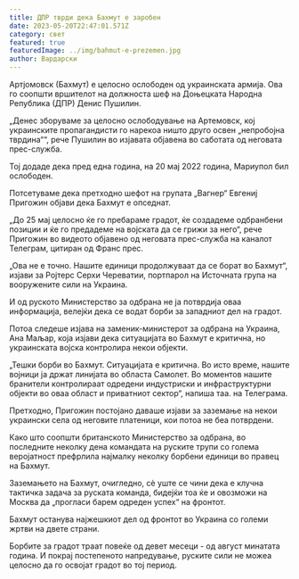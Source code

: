 ```yaml
---
title: ДПР тврди дека Бахмут е заробен
date: 2023-05-20T22:47:01.571Z
category: свет
featured: true
featuredImage: ../img/bahmut-e-prezemen.jpg
author: Вардарски
---
```

Артјомовск (Бахмут) е целосно ослободен од украинската армија. Ова го соопшти вршителот на должноста шеф на Доњецката Народна Република (ДПР) Денис Пушилин.

„Денес зборуваме за целосно ослободување на Артемовск, кој украинските пропагандисти го нарекоа ништо друго освен „непробојна тврдина““, рече Пушилин во изјавата објавена во саботата од неговата прес-служба.

Тој додаде дека пред една година, на 20 мај 2022 година, Мариупол бил ослободен.

Потсетуваме дека претходно шефот на групата „Вагнер“ Евгениј Пригожин објави дека Бахмут е опседнат.

„До 25 мај целосно ќе го пребараме градот, ќе создадеме одбранбени позиции и ќе го предадеме на војската да се грижи за него“, рече Пригожин во видеото објавено од неговата прес-служба на каналот Телеграм, цитиран од Франс прес.

„Ова не е точно. Нашите единици продолжуваат да се борат во Бахмут“, изјави за Ројтерс Серхи Череватии, портпарол на Источната група на вооружените сили на Украина.

И од руското Министерство за одбрана не ја потврдија оваа информација, велејќи дека се водат борби за западниот дел на градот.

Потоа следеше изјава на заменик-министерот за одбрана на Украина, Ана Маљар, која изјави дека ситуацијата во Бахмут е критична, но украинската војска контролира некои објекти.

„Тешки борби во Бахмут. Ситуацијата е критична. Во исто време, нашите војници ја држат линијата во областа Самолет. Во моментов нашите бранители контролираат одредени индустриски и инфраструктурни објекти во оваа област и приватниот сектор“, напиша таа. на Телеграма.

Претходно, Пригожин постојано даваше изјави за заземање на некои украински села од неговите платеници, кои потоа не беа потврдени.

Како што соопшти британското Министерство за одбрана, во последните неколку дена командата на руските трупи со голема веројатност префрлила најмалку неколку борбени единици во правец на Бахмут.

Заземањето на Бахмут, очигледно, сè уште се чини дека е клучна тактичка задача за руската команда, бидејќи тоа ќе и овозможи на Москва да „прогласи барем одреден успех“ на фронтот.

Бахмут останува најжешкиот дел од фронтот во Украина со големи жртви на двете страни.

Борбите за градот траат повеќе од девет месеци - од август минатата година. И покрај постепеното напредување, руските сили не можеа целосно да го освојат градот во тој период.